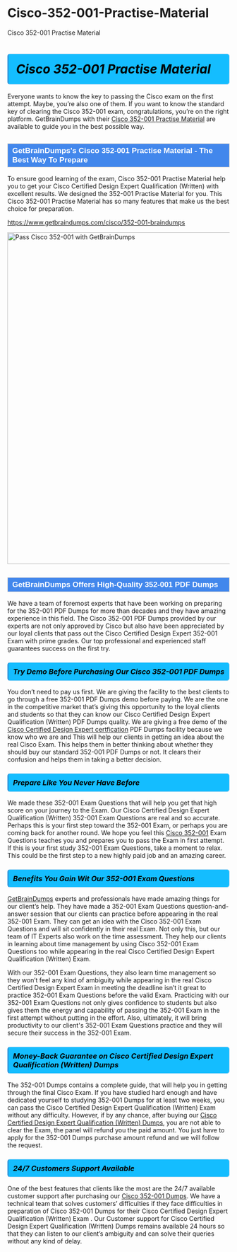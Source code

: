 # Cisco-352-001-Practise-Material
Cisco 352-001 Practise Material
<h1><strong><span style="display: block; color: #000000; background: #14BDFF; border: 0.5px solid #AED6F1; border-left: 3px solid #3498DB; padding: .6em; border-radius: 6px;">                     <em>Cisco 352-001 <span class="exam_variation">Practise Material</span> </em>                </span></strong>            </h1>                        <p>Everyone wants to know the key to passing the Cisco exam on the first attempt. Maybe, you’re also one of them. If you want to know the standard key of             clearing the Cisco 352-001 exam, congratulations, you’re on the right platform. GetBrainDumps with their             <a href="https://www.getbraindumps.com/cisco/352-001-braindumps">Cisco 352-001 <span class="exam_variation">Practise Material</span></a> are available to guide you in the best possible way.</p>                        <h2 style="background: #4287ec; border: 1px solid #cccccc; padding: 5px 10px;">                <span style="color: #ffffff;">                    <span style="font-size: 11pt;">                        <span style="line-height: normal;">                            <span style="font-family: Calibri,sans-serif;">                                <strong>                                    <span style="font-size: 13.0pt;">GetBrainDumps's Cisco 352-001 <span class="exam_variation">Practise Material</span> - The Best Way To Prepare</span>                                </strong>                            </span>                        </span>                    </span>                </span>            </h2>                        <p>To ensure good learning of the exam,  Cisco 352-001 <span class="exam_variation">Practise Material</span> help you to get your Cisco Certified Design Expert Qualification (Written) with excellent results.             We designed the 352-001 <span class="exam_variation">Practise Material</span> for you. This Cisco 352-001 <span class="exam_variation">Practise Material</span> has so many features that make us the best choice for preparation.</p>                        <p><a href="https://www.getbraindumps.com/cisco/352-001-braindumps">https://www.getbraindumps.com/cisco/352-001-braindumps</a></p>                        <p><a href="https://www.getbraindumps.com/"><img src="https://www.getbraindumps.com/images/get-updated-exam-questions-with-discount-getbraindumps.jpg" class="postImage" alt="Pass Cisco 352-001 with GetBrainDumps" width="750"></a></p>                            <h2 style="background: #4287ec; border: 1px solid #cccccc; padding: 5px 10px;">                <span style="color: #ffffff;">                    <span style="font-size: 11pt;">                        <span style="line-height: normal;">                            <span style="font-family: Calibri,sans-serif;">                                <strong>                                    <span style="font-size: 13.0pt;">GetBrainDumps Offers High-Quality 352-001 <span class="exam_variation2">PDF Dumps</span></span>                                </strong>                            </span>                        </span>                    </span>                </span>            </h2>                        <p>We have a team of foremost experts that have been working on preparing for the 352-001 <span class="exam_variation2">PDF Dumps</span>  for more than decades and they have             amazing experience in this field. The Cisco 352-001 <span class="exam_variation2">PDF Dumps</span> provided by our experts are not only approved by Cisco but also have been             appreciated by our loyal clients that pass out the Cisco Certified Design Expert 352-001 Exam with prime grades. Our top professional and             experienced staff guarantees success on the first try.</p>                        <h3>                <strong>                    <span style="display: block; color: #000000; background: #14BDFF; border: 0.5px solid #AED6F1; border-left: 3px solid #3498DB; padding: .6em; border-radius: 6px;">                        <em>Try Demo Before Purchasing Our Cisco 352-001 <span class="exam_variation2">PDF Dumps</span></em>                    </span>                </strong>            </h3>                        <p>You don’t need to pay us first. We are giving the facility to the best clients to go through a free 352-001 <span class="exam_variation2">PDF Dumps</span> demo before paying.             We are the one in the competitive market that’s giving this opportunity to the loyal clients and students so that they can know our             Cisco Certified Design Expert Qualification (Written) <span class="exam_variation2">PDF Dumps</span> quality. We are giving a free demo of the <a href="https://www.getbraindumps.com/cisco/ccde-braindumps.html">Cisco Certified Design Expert certfication</a> <span class="exam_variation2">PDF Dumps</span> facility             because we know who we are and This will help our clients in getting an idea about the real Cisco Exam. This helps them in better thinking             about whether they should buy our standard 352-001 <span class="exam_variation2">PDF Dumps</span> or not. It clears their confusion and helps them in taking a better decision.</p>                        <h3>                <strong>                    <span style="display: block; color: #000000; background: #14BDFF; border: 0.5px solid #AED6F1; border-left: 3px solid #3498DB; padding: .6em; border-radius: 6px;">                        <em>Prepare Like You Never Have Before</em>                    </span>                </strong>            </h3>                        <p>We made these 352-001 <span class="exam_variation3">Exam Questions</span> that will help you get that high score on your journey to the Exam. Our Cisco Certified Design Expert Qualification (Written) 352-001 <span class="exam_variation3">Exam Questions</span>             are real and so accurate. Perhaps this is your first step toward the 352-001 Exam, or perhaps you are coming back for another round. We hope             you feel this <a href="https://www.getbraindumps.com/cisco-braindumps.html">Cisco 352-001</a> <span class="exam_variation3">Exam Questions</span> teaches you and prepares you to pass the Exam in first attempt. If this is your first study             352-001 <span class="exam_variation3">Exam Questions</span>, take a moment to relax. This could be the first step to a new highly paid job and an amazing career.</p>                        <h3>                <strong>                    <span style="display: block; color: #000000; background: #14BDFF; border: 0.5px solid #AED6F1; border-left: 3px solid #3498DB; padding: .6em; border-radius: 6px;">                        <em>Benefits You Gain Wit Our 352-001 <span class="exam_variation3">Exam Questions</span></em>                    </span>                </strong>            </h3>                        <p><a href="https://www.getbraindumps.com/">GetBrainDumps</a> experts and professionals have made amazing things for our client’s help. They have made a 352-001 <span class="exam_variation3">Exam Questions</span> question-and-answer session that             our clients can practice before appearing in the real 352-001 Exam. They can get an idea with the  Cisco 352-001 <span class="exam_variation3">Exam Questions</span> and will             sit confidently in their real Exam. Not only this, but our team of IT Experts also work on the time assessment. They help our clients in learning about             time management by using Cisco 352-001 <span class="exam_variation3">Exam Questions</span>  too while appearing in the real Cisco Certified Design Expert Qualification (Written) Exam. </p>                        <p>With our 352-001 <span class="exam_variation3">Exam Questions</span>, they also learn time management so they won’t feel any kind of ambiguity while appearing in the real             Cisco Certified Design Expert Exam in meeting the deadline isn’t it great to practice 352-001 <span class="exam_variation3">Exam Questions</span> before the valid Exam. Practicing with             our 352-001 <span class="exam_variation3">Exam Questions</span> not only gives confidence to students but also gives them the energy and capability of passing the 352-001 Exam in the first             attempt without putting in the effort. Also, ultimately, it will bring productivity to our client's 352-001 <span class="exam_variation3">Exam Questions</span> practice and they will             secure their success in the 352-001 Exam.</p>                        <h3>                <strong>                    <span style="display: block; color: #000000; background: #14BDFF; border: 0.5px solid #AED6F1; border-left: 3px solid #3498DB; padding: .6em; border-radius: 6px;">                        <em>Money-Back Guarantee on Cisco Certified Design Expert Qualification (Written) <span class="exam_variation4">Dumps</span></em>                    </span>                </strong>            </h3>                        <p>The 352-001 <span class="exam_variation4">Dumps</span> contains a complete guide, that will help you in getting through the final Cisco Exam. If you have studied hard enough and have             dedicated yourself to studying 352-001 <span class="exam_variation4">Dumps</span> for at least two weeks, you can pass the Cisco Certified Design Expert Qualification (Written) Exam without any difficulty. However,             if by any chance, after buying our <a href="https://www.getbraindumps.com/cisco/352-001-braindumps">Cisco Certified Design Expert Qualification (Written) <span class="exam_variation4">Dumps</span></a>, you are not able to clear the Exam, the panel will refund you the paid amount.             You just have to apply for the 352-001 <span class="exam_variation4">Dumps</span> purchase amount refund and we will follow the request.</p>                        <h3>                <strong>                    <span style="display: block; color: #000000; background: #14BDFF; border: 0.5px solid #AED6F1; border-left: 3px solid #3498DB; padding: .6em; border-radius: 6px;">                        <em>24/7 Customers Support Available</em>                    </span>                </strong>            </h3>                        <p>One of the best features that clients like the most are the 24/7 available customer support after purchasing our <a href="https://www.getbraindumps.com/cisco/352-001-braindumps">Cisco 352-001 <span class="exam_variation4">Dumps</span></a>.             We have a technical team that solves customers’ difficulties if they face difficulties in preparation of Cisco 352-001 <span class="exam_variation4">Dumps</span> for             their Cisco Certified Design Expert Qualification (Written) Exam . Our Customer support for Cisco Certified Design Expert Qualification (Written) <span class="exam_variation4">Dumps</span> remains available 24 hours so that they can listen to our             client’s ambiguity and can solve their queries without any kind of delay.</p>                    
